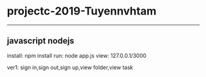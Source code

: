# projectc-2019-Tuyennvhtam
-------------------
javascript
nodejs
--------------------
install:
npm install
run:
node app.js
view:
127.0.0.1/3000

ver1: sign in,sign out,sign up,view folder,view task
